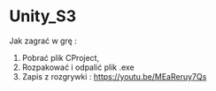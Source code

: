 # Unity_S3
Jak zagrać w grę :
1. Pobrać plik CProject,
2. Rozpakować i odpalić plik .exe
3. Zapis z rozgrywki :  https://youtu.be/MEaReruy7Qs
